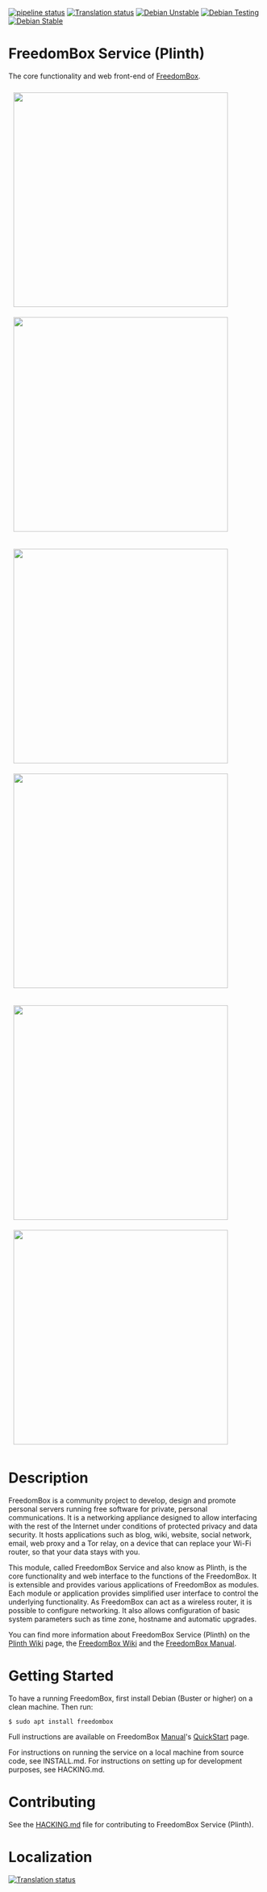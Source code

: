 [![pipeline status](https://salsa.debian.org/freedombox-team/freedombox/badges/master/pipeline.svg)](https://salsa.debian.org/freedombox-team/freedombox/commits/master)
[![Translation status](https://hosted.weblate.org/widgets/freedombox/-/svg-badge.svg)](https://hosted.weblate.org/engage/freedombox/?utm_source=widget)
[![Debian Unstable](https://badges.debian.net/badges/debian/unstable/freedombox/version.svg)](https://packages.debian.org/unstable/freedombox)
[![Debian Testing](https://badges.debian.net/badges/debian/testing/freedombox/version.svg)](https://packages.debian.org/testing/freedombox)
[![Debian Stable](https://badges.debian.net/badges/debian/stable/freedombox/version.svg)](https://packages.debian.org/stable/freedombox)

# FreedomBox Service (Plinth)

The core functionality and web front-end of
[FreedomBox](https://freedombox.org/).

<img src="doc/manual/en/images/freedombox-screenshot-home.png" width="425px" style="margin: 10px"> <img src="doc/manual/en/images/freedombox-screenshot-apps.png" width="425px" style="margin: 10px">

<img src="doc/manual/en/images/freedombox-screenshot-system.png" width="425px" style="margin: 10px"> <img src="doc/manual/en/images/freedombox-screenshot-tor.png" width="425px" style="margin: 10px">

<img src="doc/manual/en/images/freedombox-screenshot-manual.png" width="425px" style="margin: 10px"> <img src="doc/manual/en/images/freedombox-screenshot-about.png" width="425px" style="margin: 10px">

# Description

FreedomBox is a community project to develop, design and promote
personal servers running free software for private, personal
communications.  It is a networking appliance designed to allow
interfacing with the rest of the Internet under conditions of
protected privacy and data security.  It hosts applications such as
blog, wiki, website, social network, email, web proxy and a Tor relay,
on a device that can replace your Wi-Fi router, so that your data
stays with you.

This module, called FreedomBox Service and also know as Plinth, is the core
functionality and web interface to the functions of the FreedomBox. It is
extensible and provides various applications of FreedomBox as modules. Each
module or application provides simplified user interface to control the
underlying functionality. As FreedomBox can act as a wireless router, it is
possible to configure networking. It also allows configuration of basic system
parameters such as time zone, hostname and automatic upgrades.

You can find more information about FreedomBox Service (Plinth) on the
[Plinth Wiki](https://wiki.debian.org/FreedomBox/Plinth) page,
the [FreedomBox Wiki](https://wiki.debian.org/FreedomBox/) and the
[FreedomBox Manual](https://wiki.debian.org/FreedomBox/Manual).

# Getting Started

To have a running FreedomBox, first install Debian (Buster or higher) on a clean
machine. Then run:

```
$ sudo apt install freedombox
```

Full instructions are available on FreedomBox
[Manual](https://wiki.debian.org/FreedomBox/Manual/)'s
[QuickStart](https://wiki.debian.org/FreedomBox/Manual/QuickStart) page.

For instructions on running the service on a local machine from source code, see
INSTALL.md. For instructions on setting up for development purposes, see
HACKING.md.

# Contributing

See the [HACKING.md](https://salsa.debian.org/freedombox-team/freedombox/blob/master/HACKING.md) file for contributing to FreedomBox Service (Plinth).

# Localization

[![Translation status](https://hosted.weblate.org/widgets/freedombox/-/287x66-white.png)](https://hosted.weblate.org/engage/freedombox/?utm_source=widget)
